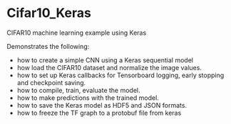 # Cifar10_Keras
CIFAR10 machine learning example using Keras

Demonstrates the following:

 - how to create a simple CNN using a Keras sequential model
 - how load the CIFAR10 dataset and normalize the image values.
 - how to set up Keras callbacks for Tensorboard logging, early stopping and checkpoint saving.
 - how to compile, train, evaluate the model.
 - how to make predictions with the trained model.
 - how to save the Keras model as HDF5 and JSON formats.
 - how to freeze the TF graph to a protobuf file from keras
 
